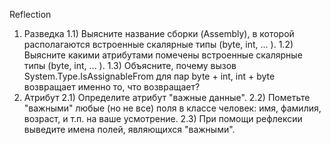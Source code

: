 Reflection
1) Разведка 
1.1) Выясните название сборки (Assembly), в которой располагаются встроенные скалярные типы (byte, int, ... ). 
1.2) Выясните какими атрибутами помечены встроенные скалярные типы (byte, int, ... ). 
1.3) Объясните, почему вызов System.Type.IsAssignableFrom для пар byte + int, int + byte возвращает именно то, что возвращает? 
2) Атрибут 
2.1) Определите атрибут "важные данные". 
2.2) Пометьте "важными" любые (но не все) поля в классе человек: имя, фамилия, возраст, и т.п. на ваше усмотрение. 
2.3) При помощи рефлексии выведите имена полей, являющихся "важными".
